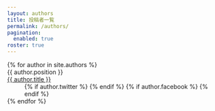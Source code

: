 ```yaml
---
layout: authors
title: 投稿者一覧
permalink: /authors/
pagination: 
  enabled: true
roster: true
---
```

<section>
<div class="about-dl">
  <dl>
  {% for author in site.authors %}
    <dt>
    <span class="meta">{{ author.position }}</span><br />
    <a href="{{ author.url }}">{{ author.title }}</a>
    </dt>
    <dd>
    {% if author.twitter %}
    <a href="https://twitter.com/{{ author.twitter }}" target="_blank" rel="noopener" role="link" aria-label="Twitter"><i class="fa-twitter fa-2x"></i></a>
    {% endif %}
    {% if author.facebook %}
    <a href="https://www.facebook.com/{{ author.facebook }}" target="_blank" rel="noopener" role="link" aria-label="Facebook"><i class="fa-facebook fa-2x"></i></a>
    {% endif %}
    </dd>
  {% endfor %}
  </dl>
</div>
</section>
